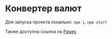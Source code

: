 # Конвертер валют

Для запуска проекта локально: `npm i`, `npm start`

Также доступна ссылка на [Pages](https://dmitry-filippov.github.io/currency-converter/)
